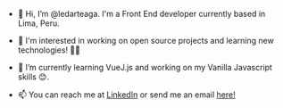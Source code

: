 - 👋 Hi, I’m @ledarteaga. I'm a Front End developer currently based in Lima, Peru.

- 👀 I'm interested in working on open source projects and learning new technologies! 🐱‍🏍

- 🌱 I’m currently learning VueJ.js and working on my Vanilla Javascript skills 😊.

- 📫 You can reach me at <a href="https://www.linkedin.com/in/luis-arteaga-90a5a4193">LinkedIn</a> or send me an email <a href="mailto:ledarteaga@gmail.com?Subject=Hola%20Luis!">here!</a>

<!---
ledarteaga/ledarteaga is a ✨ special ✨ repository because its `README.md` (this file) appears on your GitHub profile.
You can click the Preview link to take a look at your changes.
--->
